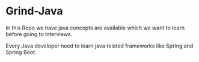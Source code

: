 # Grind-Java

In this Repo we have java concepts are available which we want to learn before going to interviews.

Every Java developer need to learn java related frameworks like Spring and Spring Boot.
